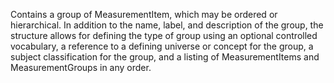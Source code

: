 Contains a group of MeasurementItem, which may be ordered or hierarchical. In addition to the name, label, and description of the group, the structure allows for defining the type of group using an optional controlled vocabulary, a reference to a defining universe or concept for the group, a subject classification for the group, and a listing of MeasurementItems and MeasurementGroups in any order.